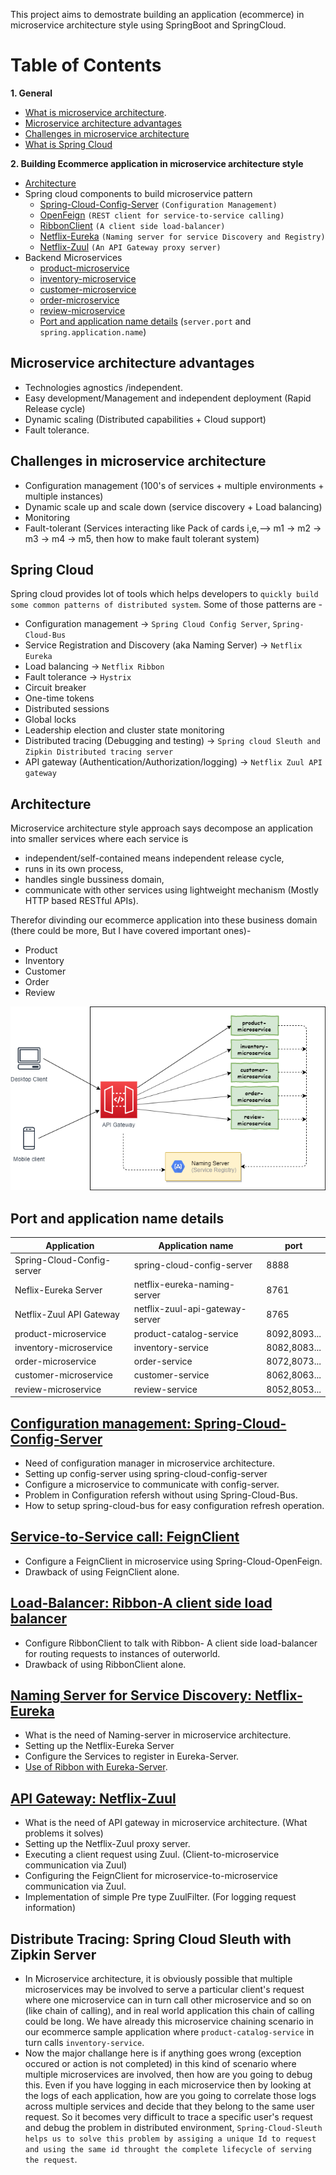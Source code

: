 This project aims to demostrate building an application (ecommerce) in microservice architecture style using SpringBoot and SpringCloud.

# Table of Contents
**1. General**
* [What is microservice architecture](https://github.com/thedevd/techBlog/tree/master/springboot/microservices#architecture).
* [Microservice architecture advantages](https://github.com/thedevd/techBlog/tree/master/springboot/microservices#microservice-architecture-advantages)
* [Challenges in microservice architecture](https://github.com/thedevd/techBlog/tree/master/springboot/microservices#challenges-in-microservice-architecture)
* [What is Spring Cloud](https://github.com/thedevd/techBlog/tree/master/springboot/microservices#spring-cloud)
   
**2. Building Ecommerce application in microservice architecture style**
   * [Architecture](https://github.com/thedevd/techBlog/tree/master/springboot/microservices#architecture)
   * Spring cloud components to build microservice pattern
     * [Spring-Cloud-Config-Server](https://github.com/thedevd/techBlog/tree/master/springboot/microservices#configuration-management-spring-cloud-config-server) `(Configuration Management)`
     * [OpenFeign](https://github.com/thedevd/techBlog/tree/master/springboot/microservices#service-to-service-call-feignclient) `(REST client for service-to-service calling)`
     * [RibbonClient](https://github.com/thedevd/techBlog/tree/master/springboot/microservices#load-balancer-ribbon-a-client-side-load-balancer) `(A client side load-balancer)`
     * [Netflix-Eureka](https://github.com/thedevd/techBlog/tree/master/springboot/microservices#naming-server-for-service-discovery-netflix-eureka) `(Naming server for service Discovery and Registry)`
     * [Netflix-Zuul](https://github.com/thedevd/techBlog/tree/master/springboot/microservices#api-gateway-netflix-zuul) `(An API Gateway proxy server)`
   * Backend Microservices
     * [product-microservice](https://github.com/thedevd/techBlog/tree/master/springboot/microservices/product-catalog-microservice)
     * [inventory-microservice](https://github.com/thedevd/techBlog/tree/master/springboot/microservices/inventory-microservice)
     * [customer-microservice](https://github.com/thedevd/techBlog/tree/master/springboot/microservices/customer-microservice)
     * [order-microservice](https://github.com/thedevd/techBlog/tree/master/springboot/microservices/order-microservice)
     * [review-microservice](https://github.com/thedevd/techBlog/tree/master/springboot/microservices/review-microservice)
     * [Port and application name details](https://github.com/thedevd/techBlog/tree/master/springboot/microservices#port-and-application-name-details) (`server.port` and `spring.application.name`)
     
## Microservice architecture advantages
* Technologies agnostics /independent. 
* Easy development/Management and independent deployment (Rapid Release cycle) 
* Dynamic scaling (Distributed capabilities + Cloud support) 
* Fault tolerance. 

## Challenges in microservice architecture
* Configuration management (100's of services + multiple environments + multiple instances) 
* Dynamic scale up and scale down (service discovery + Load balancing) 
* Monitoring 
* Fault-tolerant (Services interacting like Pack of cards i,e,--> m1 -> m2 -> m3 -> m4 -> m5, then how to make fault tolerant system) 

## Spring Cloud 
Spring cloud provides lot of tools which helps developers to `quickly build some common patterns of distributed system`. Some of those patterns are -
* Configuration management -> `Spring Cloud Config Server`, `Spring-Cloud-Bus`
* Service Registration and Discovery  (aka Naming Server) -> `Netflix Eureka`  
* Load balancing -> `Netflix Ribbon`
* Fault tolerance -> `Hystrix`
* Circuit breaker
* One-time tokens 
* Distributed sessions
* Global locks
* Leadership election and cluster state monitoring
* Distributed tracing (Debugging and testing) -> `Spring cloud Sleuth and Zipkin Distributed tracing server`
* API gateway (Authentication/Authorization/logging) -> `Netflix Zuul API gateway`

## Architecture
Microservice architecture style approach says decompose an application into smaller services where each service is 
* independent/self-contained means independent release cycle,
* runs in its own process,
* handles single bussiness domain,
* communicate with other services using lightweight mechanism (Mostly HTTP based RESTful APIs).

Therefor divinding our ecommerce application into these business domain (there could be more, But I have covered important ones)-
* Product
* Inventory
* Customer
* Order
* Review
<p align="center"><img src="https://github.com/thedevd/imageurls/blob/master/sprintboot/ecomm-highlevel-architecture.png"/></p>

## Port and application name details
| Application | Application name | port |
| ----------- | ---------------- | ---- |
| Spring-Cloud-Config-server | spring-cloud-config-server | 8888 |
| Neflix-Eureka Server | netflix-eureka-naming-server | 8761 |
| Netflix-Zuul API Gateway | netflix-zuul-api-gateway-server | 8765 |
| product-microservice | product-catalog-service | 8092,8093... |
| inventory-microservice | inventory-service | 8082,8083... |
| order-microservice | order-service | 8072,8073... |
| customer-microservice | customer-service | 8062,8063... |
| review-microservice | review-service | 8052,8053... |

## [Configuration management: Spring-Cloud-Config-Server](https://github.com/thedevd/techBlog/tree/master/springboot/microservices/spring-cloud-config-server)
* Need of configuration manager in microservice architecture.
* Setting up config-server using spring-cloud-config-server
* Configure a microservice to communicate with config-server.
* Problem in Configuration refersh without using Spring-Cloud-Bus.
* How to setup spring-cloud-bus for easy configuration refresh operation.
   
## [Service-to-Service call: FeignClient](https://github.com/thedevd/techBlog/tree/master/springboot/microservices/product-catalog-microservice#use-of-feign-client-to-call-other-microservices)
* Configure a FeignClient in microservice using Spring-Cloud-OpenFeign.
* Drawback of using FeignClient alone.

## [Load-Balancer: Ribbon-A client side load balancer](https://github.com/thedevd/techBlog/tree/master/springboot/microservices/product-catalog-microservice#use-of-ribbon-a-load-balancer)
* Configure RibbonClient to talk with Ribbon- A client side load-balancer for routing requests to instances of outerworld.
* Drawback of using RibbonClient alone.

## [Naming Server for Service Discovery: Netflix-Eureka](https://github.com/thedevd/techBlog/tree/master/springboot/microservices/netflix-eureka-naming-server)
* What is the need of Naming-server in microservice architecture.
* Setting up the Netflix-Eureka Server
* Configure the Services to register in Eureka-Server.
* [Use of Ribbon with Eureka-Server](https://github.com/thedevd/techBlog/tree/master/springboot/microservices/product-catalog-microservice#use-of-ribbon-with-eureka-server).

## [API Gateway: Netflix-Zuul](https://github.com/thedevd/techBlog/tree/master/springboot/microservices/netflix-zuul-api-gateway-server#netflix-zuul---an-api-gateway)
* What is the need of API gateway in microservice architecture. (What problems it solves)
* Setting up the Netflix-Zuul proxy server.
* Executing a client request using Zuul. (Client-to-microservice communication via Zuul)
* Configuring the FeignClient for microservice-to-microservice communication via Zuul.
* Implementation of simple Pre type ZuulFilter. (For logging request information)

## Distribute Tracing: Spring Cloud Sleuth with Zipkin Server
* In Microservice architecture, it is obviously possible that multiple microservices may be involved to serve a particular client's request where one microservice can in turn call other microservice and so on (like chain of calling), and in real world application this chain of calling could be long. We have already this microservice chaining scenario in our ecommerce sample application where `product-catalog-service` in turn calls `inventory-service`.
* Now the major challange here is if anything goes wrong (exception occured or action is not completed) in this kind of scenario where multiple microservices are involved, then how are you going to debug this. Even if you have logging in each microservice then by looking at the logs of each application, how are you going to correlate those logs across multiple services and decide that they belong to the same user request. So it becomes very difficult to trace a specific user's request and debug the problem in distributed environment, `Spring-Cloud-Sleuth helps us to solve this problem by assiging a unique Id to request and using the same id throught the complete lifecycle of serving the request`. 
